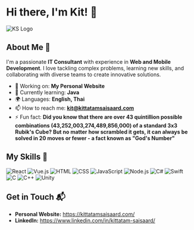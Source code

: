 # Hi there, I'm Kit! 👋

![KS Logo](https://avatars.githubusercontent.com/u/50354903?v=4)

## About Me 🚀

I'm a passionate **IT Consultant** with experience in **Web and Mobile Development**. I love tackling complex problems, learning new skills, and collaborating with diverse teams to create innovative solutions.

- 🔭 Working on: **My Personal Website**
- 🌱 Currently learning: **Java**
- 🌍 Languages: **English, Thai**
- 📫 How to reach me: **kit@kittatamsaisaard.com**
- ⚡ Fun fact: **Did you know that there are over 43 quintillion possible combinations (43,252,003,274,489,856,000) of a standard 3x3 Rubik's Cube? But no matter how scrambled it gets, it can always be solved in 20 moves or fewer - a fact known as "God's Number"**

## My Skills 🧠

![React](https://img.shields.io/badge/-React-61DAFB?style=flat-square&logo=react&logoColor=black)
![Vue.js](https://img.shields.io/badge/Vue.js-4FC08D?logo=vuedotjs&logoColor=fff)
![HTML](https://img.shields.io/badge/-HTML-E34F26?style=flat-square&logo=html5&logoColor=white)
![CSS](https://img.shields.io/badge/-CSS-1572B6?style=flat-square&logo=css3&logoColor=white)
![JavaScript](https://img.shields.io/badge/-JavaScript-F7DF1E?style=flat-square&logo=javascript&logoColor=black)
![Node.js](https://img.shields.io/badge/-Node.js-339933?style=flat-square&logo=node.js&logoColor=white)
![C#](https://custom-icon-badges.demolab.com/badge/C%23-%23239120.svg?logo=cshrp&logoColor=white)
![Swift](https://img.shields.io/badge/Swift-F54A2A?logo=swift&logoColor=white)
![C](https://img.shields.io/badge/C-00599C?logo=c&logoColor=white)
![C++](https://img.shields.io/badge/C++-%2300599C.svg?logo=c%2B%2B&logoColor=white)
![Unity](https://img.shields.io/badge/Unity-%23000000.svg?logo=unity&logoColor=white)

## Get in Touch 📬

- **Personal Website:** https://kittatamsaisaard.com/
- **LinkedIn:** https://www.linkedin.com/in/kittatam-saisaard/


